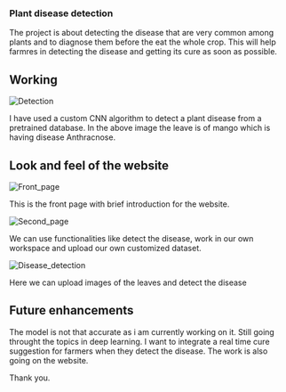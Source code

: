 ### Plant disease detection

The project is about detecting the disease that are very common among plants and to diagnose them before the eat the whole crop. This will help farmres in detecting the disease and getting its cure as soon as possible. 

## Working 

![Detection](images/Screenshot_2024-11-05_225544.png")

I have used a custom CNN algorithm to detect a plant disease from a pretrained database. In the above image the leave is of mango which is having disease Anthracnose. 

## Look and feel of the website

![Front_page](images/Screenshot_2024-11-05_225348.png)

This is the front page with brief introduction for the website.

![Second_page](images/Screenshot_2024-11-05_225406.png)

We can use functionalities like detect the disease, work in our own workspace and upload our own customized dataset. 

![Disease_detection](images/Screenshot_2024-11-05_225439.png)

Here we can upload images of the leaves and detect the disease 

## Future enhancements 

The model is not that accurate as i am currently working on it. Still going throught the topics in deep learning.
I want to integrate a real time cure suggestion for farmers when they detect the disease. 
The work is also going on the website. 

Thank you. 